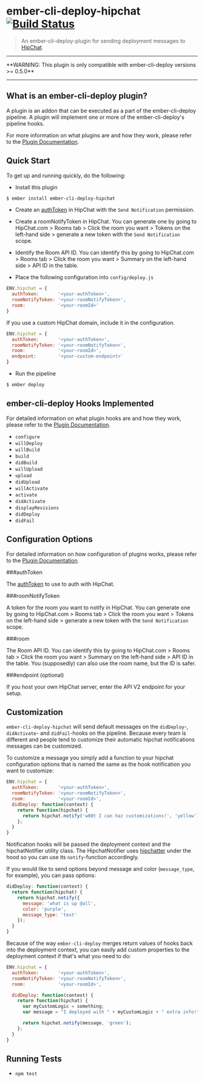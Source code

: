 # ember-cli-deploy-hipchat [![Build Status](https://travis-ci.org/blimmer/ember-cli-deploy-hipchat.svg?branch=master)](https://travis-ci.org/blimmer/ember-cli-deploy-hipchat)

> An ember-cli-deploy-plugin for sending deployment messages to [HipChat](https://www.hipchat.com/).

<hr/>
**WARNING: This plugin is only compatible with ember-cli-deploy versions >= 0.5.0**
<hr/>

## What is an ember-cli-deploy plugin?

A plugin is an addon that can be executed as a part of the ember-cli-deploy pipeline. A plugin will implement one or more of the ember-cli-deploy's pipeline hooks.

For more information on what plugins are and how they work, please refer to the [Plugin Documentation][2].

## Quick Start

To get up and running quickly, do the following:

- Install this plugin

```bash
$ ember install ember-cli-deploy-hipchat
```

- Create an [authToken](https://hipchat.com/account/api) in HipChat with the `Send Notification` permission.

- Create a roomNotifyToken in HipChat. You can generate one by going to HipChat.com > Rooms tab > Click the room you want > Tokens on the left-hand side > generate a new token with the `Send Notification` scope.

- Identify the Room API ID. You can identify this by going to HipChat.com > Rooms tab > Click the room you want > Summary on the left-hand side > API ID in the table.

- Place the following configuration into `config/deploy.js`

```javascript
ENV.hipchat = {
  authToken:       '<your-authToken>',
  roomNotifyToken: '<your-roomNotifyToken>',
  room:            '<your-roomId>'
}
```

If you use a custom HipChat domain, include it in the configuration.

```javascript
ENV.hipchat = {
  authToken:       '<your-authToken>',
  roomNotifyToken: '<your-roomNotifyToken>',
  room:            '<your-roomId>',
  endpoint:        '<your-custom-endpoint>'
}
```

- Run the pipeline

```bash
$ ember deploy
```

## ember-cli-deploy Hooks Implemented

For detailed information on what plugin hooks are and how they work, please refer to the [Plugin Documentation][2].

- `configure`
- `willDeploy`
- `willBuild`
- `build`
- `didBuild`
- `willUpload`
- `upload`
- `didUpload`
- `willActivate`
- `activate`
- `didActivate`
- `displayRevisions`
- `didDeploy`
- `didFail`

## Configuration Options

For detailed information on how configuration of plugins works, please refer to the [Plugin Documentation][2].

###authToken

The [authToken](https://hipchat.com/account/api) to use to auth with HipChat.

###roomNotifyToken

A token for the room you want to notify in HipChat.
You can generate one by going to HipChat.com > Rooms tab > Click the room you want > Tokens on the left-hand side > generate a new token with the `Send Notification` scope.

###room

The Room API ID.
You can identify this by going to HipChat.com > Rooms tab > Click the room you want > Summary on the left-hand side > API ID in the table. You (supposedly) can also use the room name, but the
ID is safer.

###endpoint (optional)

If you host your own HipChat server, enter the API V2 endpoint for your setup.

## Customization

`ember-cli-deploy-hipchat` will send default messages on the `didDeploy`-,
`didActivate`- and `didFail`-hooks on the pipeline.
Because every team is different and people tend to customize their automatic
hipchat notifications messages can be customized.

To customize a message you simply add a function to your hipchat configuration
options that is named the same as the hook notification you want to customize:

```js
ENV.hipchat = {
  authToken:       '<your-authToken>',
  roomNotifyToken: '<your-roomNotifyToken>',
  room:            '<your-roomId>',
  didDeploy: function(context) {
    return function(hipchat) {
      return hipchat.notify('w00t I can haz customizations!', 'yellow');
    };
  }
}
```

Notification hooks will be passed the deployment context and the hipchatNotifier
utility class. The HipchatNotifier uses [hipchatter](https://github.com/charltoons/hipchatter) under the hood so you can use its `notify`-function accordingly.

If you would like to send options beyond message and color (`message_type`, for example), you can pass options:

```js
didDeploy: function(context) {
  return function(hipchat) {
  	return hipchat.notify({
  	  message: 'what is up @all',
  	  color: 'purple',
  	  message_type: 'text'
  	});
  }
}
```

Because of the way `ember-cli-deploy` merges return values of hooks back into the deployment context, you can easily add custom properties to the deployment context if that's what you need to do:

```javascript
ENV.hipchat = {
  authToken:       '<your-authToken>',
  roomNotifyToken: '<your-roomNotifyToken>',
  room:            '<your-roomId>',

  didDeploy: function(context) {
    return function(hipchat) {
      var myCustomLogic = something;
      var message = "I deployed with " + myCustomLogic + " extra info!";

      return hipchat.notify(message, 'green');
    };
  }
}
```

## Running Tests

- `npm test`

[2]: http://ember-cli.github.io/ember-cli-deploy/plugins "Plugin Documentation"

